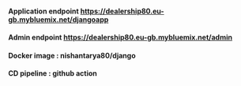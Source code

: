 #### Application endpoint https://dealership80.eu-gb.mybluemix.net/djangoapp
#### Admin endpoint https://dealership80.eu-gb.mybluemix.net/admin
#### Docker image : nishantarya80/django
#### CD pipeline : github action 

